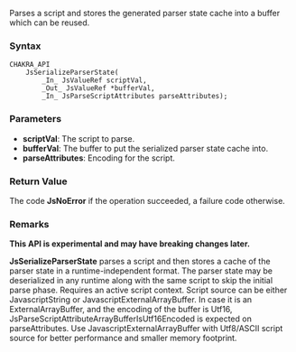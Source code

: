 Parses a script and stores the generated parser state cache into a buffer which can be reused.
### Syntax

```
CHAKRA_API
    JsSerializeParserState(
        _In_ JsValueRef scriptVal,
        _Out_ JsValueRef *bufferVal,
        _In_ JsParseScriptAttributes parseAttributes);
```

### Parameters

* __scriptVal__: The script to parse.
* __bufferVal__: The buffer to put the serialized parser state cache into.
* __parseAttributes__: Encoding for the script.

### Return Value
The code **JsNoError** if the operation succeeded, a failure code otherwise.

### Remarks
**This API is experimental and may have breaking changes later.**

**JsSerializeParserState** parses a script and then stores a cache of the parser state in a runtime-independent format. The parser state may be deserialized in any runtime along with the same script to skip the initial parse phase.
 Requires an active script context.
 Script source can be either JavascriptString or JavascriptExternalArrayBuffer. In case it is an ExternalArrayBuffer, and the encoding of the buffer is Utf16, JsParseScriptAttributeArrayBufferIsUtf16Encoded is expected on parseAttributes.
 Use JavascriptExternalArrayBuffer with Utf8/ASCII script source for better performance and smaller memory footprint.
